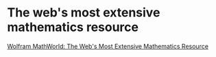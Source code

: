 
# The web's most extensive mathematics resource

[Wolfram MathWorld: The Web's Most Extensive Mathematics Resource](https://mathworld.wolfram.com/)



